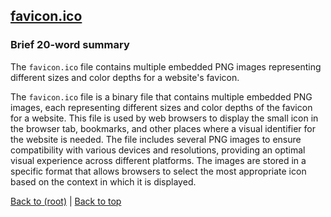 ## [favicon.ico](favicon.ico)

### Brief 20-word summary
The `favicon.ico` file contains multiple embedded PNG images representing different sizes and color depths for a website's favicon.

The `favicon.ico` file is a binary file that contains multiple embedded PNG images, each representing different sizes and color depths of the favicon for a website. This file is used by web browsers to display the small icon in the browser tab, bookmarks, and other places where a visual identifier for the website is needed. The file includes several PNG images to ensure compatibility with various devices and resolutions, providing an optimal visual experience across different platforms. The images are stored in a specific format that allows browsers to select the most appropriate icon based on the context in which it is displayed.

[Back to (root)](#root) | [Back to top](#table-of-contents)
